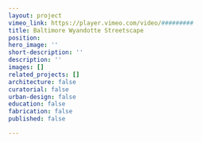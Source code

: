 ```yaml
---
layout: project
vimeo_link: https://player.vimeo.com/video/#########
title: Baltimore Wyandotte Streetscape
position: 
hero_image: ''
short-description: ''
description: ''
images: []
related_projects: []
architecture: false
curatorial: false
urban-design: false
education: false
fabrication: false
published: false

---
```

